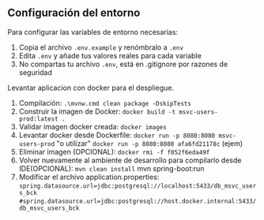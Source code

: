 ## Configuración del entorno

Para configurar las variables de entorno necesarias:

1. Copia el archivo `.env.example` y renómbralo a `.env`
2. Edita `.env` y añade tus valores reales para cada variable
3. No compartas tu archivo `.env`, está en .gitignore por razones de seguridad

Levantar aplicacion con docker para el despliegue.
1. Compilación: 
`.\mvnw.cmd clean package -DskipTests`
2. Construir la imagen de Docker: 
`docker build -t msvc-users-prod:latest .`
3. Validar imagen docker creada: 
`docker images`
4. Levantar docker desde Dockerfile: 
`docker run -p 8080:8080 msvc-users-prod` "o utilizar" `docker run -p 8080:8080 afa6fd21178c` (ejem)
5. Eliminar imagen (OPCIONAL): 
`docker rmi -f f052f6eda49f`
6. Volver nuevamente al ambiente de desarrollo para compilarlo desde IDE(OPCIONAL):
`mvn clean install`
mvn spring-boot:run
7. Modificar el archivo application.properties:
`spring.datasource.url=jdbc:postgresql://localhost:5433/db_msvc_users_bck`
`#spring.datasource.url=jdbc:postgresql://host.docker.internal:5433/db_msvc_users_bck`